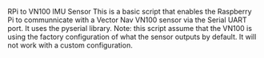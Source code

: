 RPi to VN100 IMU Sensor
This is a basic script that enables the Raspberry Pi to communnicate with a Vector Nav VN100 sensor via the Serial UART port. It uses the pyserial library. 
Note: this script assume that the VN100 is using the factory configuration of what the sensor outputs by default. It will not work with a custom configuration.

